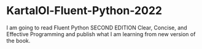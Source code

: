 # KartalOl-Fluent-Python-2022
I am going to read  Fluent Python SECOND EDITION Clear, Concise, and Effective Programming and publish what I am learning from new version of the book.
